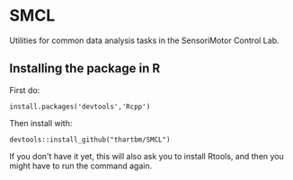 # SMCL
Utilities for common data analysis tasks in the SensoriMotor Control Lab.

## Installing the package in R

First do: 

`install.packages('devtools','Rcpp')`

Then install with: 

`devtools::install_github("thartbm/SMCL")`

If you don't have it yet, this will also ask you to install Rtools, and then you might have to run the command again.
